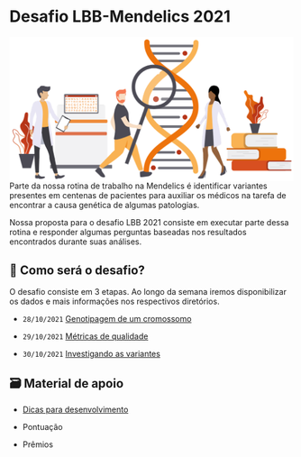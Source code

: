 # Desafio LBB-Mendelics 2021

<p align="center">
  <img style="float: right;" src="img/mendelics.png" alt="Ilustração Mendelics">
</p>

Parte da nossa rotina de trabalho na Mendelics é identificar variantes presentes em centenas de pacientes para auxiliar os médicos na tarefa de encontrar a causa genética de algumas patologias.

Nossa proposta para o desafio LBB 2021 consiste em executar parte dessa rotina e responder algumas perguntas baseadas nos resultados encontrados durante suas análises.

## 💭 Como será o desafio?

O desafio consiste em 3 etapas. Ao longo da semana iremos disponibilizar os dados e mais informações nos respectivos diretórios. 

- `28/10/2021` [Genotipagem de um cromossomo](Dia_1/README.md)

- `29/10/2021` [Métricas de qualidade](Dia_2/README.md)

- `30/10/2021` [Investigando as variantes](Dia_3/README.md)


## 🗃 Material de apoio

- [Dicas para desenvolvimento](dicas-desenvolvimento.md)

- Pontuação

- Prêmios


<!-- 
### Parte 1 - Genotipar o cromossomo 22 de uma de nossas amostras - 1° dia

Tempo de duração: 12h

Será fornecido 2 arquivos FASTQ, reads do paciente, arquivo referência menor e VCF com um conjunto verdade de 10 das variantes.
Objetivo: Conseguir extrair as variantes encontradas no cromossomo 22 do paciente.

### Parte 2 - Avaliar a qualidade do sequenciamento e de sua genotipagem - 2° dia

Tempo de duração: 12h

Dados utilizados: VCF e BAM obtidos no dia anterior
Objetivo: Identificar variantes a serem consideradas, e as informações do alinhamento

### Parte 3 - Investigar as variantes - 3° dia

Tempo de duração: 6h

Dados utilizados: VCF obtido previamente
Objetivo: Identificar detalhes das variantes obtidas no experimento

Os desafios serão liberados pontualmente ao meio-dia (12h) dos 3 dias do desafio, sendo que o envio da resposta estará atrelado às horas após a liberação do arquivo. Será utilizado este github para a liberação dos dados e das instruções.

## Dicas e boas práticas

* Escrita de código legível. Caso falhe em se expressar pelo código pode-se adicionar comentários.
* Reprodutibilidade e portabilidade. Preocupe-se em descrever os passos usados em sua análise e, secundariamente, uma maneira para que todas as ferramentas necessárias sejam facilmente instaladas em um novo ambiente. Exemplos: Docker e Conda.

* `README.md` explicando como configurar o ambiente e rodar seu código, assim como quais são os arquivos de input e output esperados, é obrigatório. Explicações de como o código funciona e o que ele faz também são bem-vindas, mas não obrigatórias.

## Resultados

Ao final da LBB será liberada a nota de cada etapa e o ranking final dos vencedores. A nota final consistirá na média das etapas:

* (Q1 + Q2 + Q3) / 3.

Como enviar o relatório e os arquivos necessários?
Deverá ser enviado um relatório e o código utilizado. Ambos deverão ser enviados
Informações detalhadas serão divulgadas no primeiro dia do desafio.

Site:
http://www.mendelics.com.br/

Instagram:
@mendelics

LinkedIn:
https://www.linkedin.com/company/mendelics/ -->
